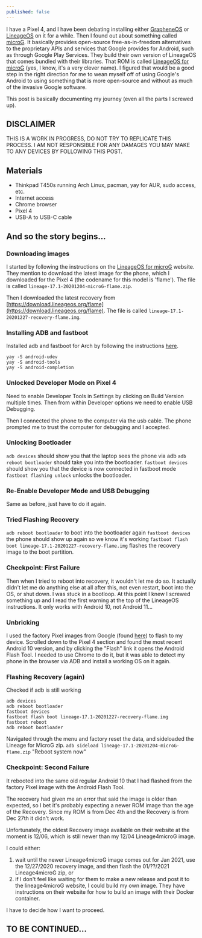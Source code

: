 ```yaml
---
published: false
---
```

I have a Pixel 4, and I have been debating installing either [GrapheneOS](https://grapheneos.org/) or [LineageOS](https://lineageos.org/) on it for a while. Then I found out about something called [microG](https://microg.org/). It basically provides open-source free-as-in-freedom alternatives to the proprietary APIs and services that Google provides for Android, such as through Google Play Services. They build their own version of LineageOS that comes bundled with their libraries. That ROM is called [LineageOS for microG](https://lineage.microg.org/) (yes, I know, it's a very clever name). I figured that would be a good step in the right direction for me to wean myself off of using Google's Android to using something that is more open-source and without as much of the invasive Google software.

This post is basically documenting my journey (even all the parts I screwed up).

## DISCLAIMER
THIS IS A WORK IN PROGRESS, DO NOT TRY TO REPLICATE THIS PROCESS. I AM NOT RESPONSIBLE FOR ANY DAMAGES YOU MAY MAKE TO ANY DEVICES BY FOLLOWING THIS POST.

## Materials
- Thinkpad T450s running Arch Linux, pacman, yay for AUR, sudo access, etc.
- Internet access
- Chrome browser
- Pixel 4
- USB-A to USB-C cable

## And so the story begins...
### Downloading images
I started by following the instructions on the [LineageOS for microG](https://lineage.microg.org/) website. They mention to download the latest image for the phone, which I downloaded for the Pixel 4 (the codename for this model is 'flame'). The file is called `lineage-17.1-20201204-microG-flame.zip`.

Then I downloaded the latest recovery from [https://download.lineageos.org/flame](https://download.lineageos.org/flame). The file is called `lineage-17.1-20201227-recovery-flame.img`.

### Installing ADB and fastboot
Installed adb and fastboot for Arch by following the instructions [here](https://wiki.archlinux.org/index.php/Android_Debug_Bridge).
```shell
yay -S android-udev
yay -S android-tools
yay -S android-completion
```

### Unlocked Developer Mode on Pixel 4
Need to enable Developer Tools in Settings by clicking on Build Version multiple times. Then from within Developer options we need to enable USB Debugging.

Then I connected the phone to the computer via the usb cable. The phone prompted me to trust the computer for debugging and I accepted.

### Unlocking Bootloader
`adb devices` should show you that the laptop sees the phone via adb
`adb reboot bootloader` should take you into the bootloader.
`fastboot devices` should show you that the device is now connected in fastboot mode
`fastboot flashing unlock` unlocks the bootloader.

### Re-Enable Developer Mode and USB Debugging
Same as before, just have to do it again.

### Tried Flashing Recovery
`adb reboot bootloader` to boot into the bootloader again
`fastboot devices` the phone should show up again so we know it's working
`fastboot flash boot lineage-17.1-20201227-recovery-flame.img` flashes the recovery image to the boot partition.

### Checkpoint: First Failure
Then when I tried to reboot into recovery, it wouldn't let me do so. It actually didn't let me do anything else at all after this, not even restart, boot into the OS, or shut down. I was stuck in a bootloop. At this point I knew I screwed something up and I read the first warning at the top of the LineageOS instructions. It only works with Android 10, not Android 11...

### Unbricking
I used the factory Pixel images from Google (found [here](https://developers.google.com/android/images)) to flash to my device. Scrolled down to the Pixel 4 section and found the most recent Android 10 version, and by clicking the "Flash" link it opens the Android Flash Tool. I needed to use Chrome to do it, but it was able to detect my phone in the browser via ADB and install a working OS on it again.

### Flashing Recovery (again)
Checked if adb is still working
```shell
adb devices
adb reboot bootloader
fastboot devices
fastboot flash boot lineage-17.1-20201227-recovery-flame.img
fastboot reboot
adb reboot bootloader
```
Navigated through the menu and factory reset the data, and sideloaded the Lineage for MicroG zip.
`adb sideload lineage-17.1-20201204-microG-flame.zip`
"Reboot system now"

### Checkpoint: Second Failure
It rebooted into the same old regular Android 10 that I had flashed from the factory Pixel image with the Android Flash Tool.

The recovery had given me an error that said the image is older than expected, so I bet it's probably expecting a newer ROM image than the age of the Recovery. Since my ROM is from Dec 4th and the Recovery is from Dec 27th it didn't work.

Unfortunately, the oldest Recovery image available on their website at the moment is 12/06, which is still newer than my 12/04 Lineage4microG image.

I could either:
1. wait until the newer Lineage4microG image comes out for Jan 2021, use the 12/27/2020 recovery image, and then flash the 01/??/2021 Lineage4microG zip, or
2. if I don't feel like waiting for them to make a new release and post it to the lineage4microG website, I could build my own image. They have instructions on their website for how to build an image with their Docker container.

I have to decide how I want to proceed.

## TO BE CONTINUED...